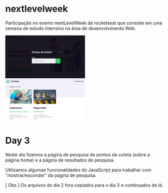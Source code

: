 # nextlevelweek
Participação no evento nextLevelWeek da rocketseat que consiste em uma semana de estudo intensivo na área de desenvolvimento Web.

<img src="modal.png" alt="print da pagina" width="50%"/>
<img src="search.png" alt="print da pagina" width="50%"/>


# Day 3
Neste dia fizemos a página de pesquisa de pontos de coleta (sobre a página home) e a página de resultados de pesquisa.

Utilizamos algumas funcionalidades do JavaScript para trabalhar com "mostrar/esconder" da página de pesquisa.

[ Obs ] Os arquivos do dia 2 fora copiados para o dia 3 e continuados de lá.
